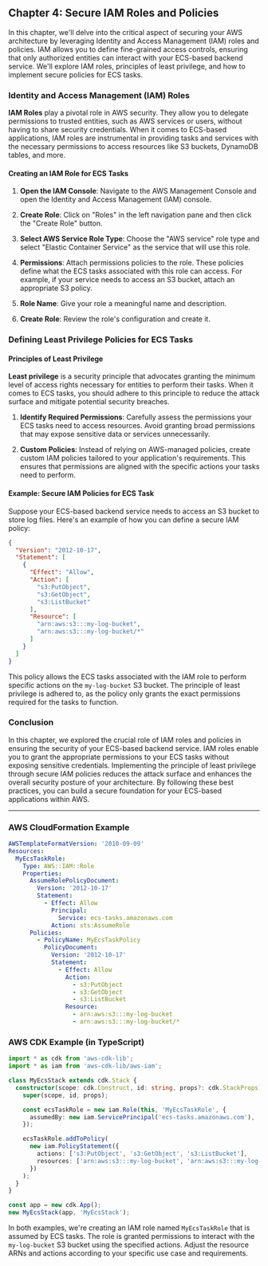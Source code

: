 ## Chapter 4: Secure IAM Roles and Policies

In this chapter, we'll delve into the critical aspect of securing your AWS architecture by leveraging Identity and Access Management (IAM) roles and policies. IAM allows you to define fine-grained access controls, ensuring that only authorized entities can interact with your ECS-based backend service. We'll explore IAM roles, principles of least privilege, and how to implement secure policies for ECS tasks.

### Identity and Access Management (IAM) Roles

**IAM Roles** play a pivotal role in AWS security. They allow you to delegate permissions to trusted entities, such as AWS services or users, without having to share security credentials. When it comes to ECS-based applications, IAM roles are instrumental in providing tasks and services with the necessary permissions to access resources like S3 buckets, DynamoDB tables, and more.

#### Creating an IAM Role for ECS Tasks

1. **Open the IAM Console**: Navigate to the AWS Management Console and open the Identity and Access Management (IAM) console.

2. **Create Role**: Click on "Roles" in the left navigation pane and then click the "Create Role" button.

3. **Select AWS Service Role Type**: Choose the "AWS service" role type and select "Elastic Container Service" as the service that will use this role.

4. **Permissions**: Attach permissions policies to the role. These policies define what the ECS tasks associated with this role can access. For example, if your service needs to access an S3 bucket, attach an appropriate S3 policy.

5. **Role Name**: Give your role a meaningful name and description.

6. **Create Role**: Review the role's configuration and create it.

### Defining Least Privilege Policies for ECS Tasks

#### Principles of Least Privilege

**Least privilege** is a security principle that advocates granting the minimum level of access rights necessary for entities to perform their tasks. When it comes to ECS tasks, you should adhere to this principle to reduce the attack surface and mitigate potential security breaches.

1. **Identify Required Permissions**: Carefully assess the permissions your ECS tasks need to access resources. Avoid granting broad permissions that may expose sensitive data or services unnecessarily.

2. **Custom Policies**: Instead of relying on AWS-managed policies, create custom IAM policies tailored to your application's requirements. This ensures that permissions are aligned with the specific actions your tasks need to perform.

#### Example: Secure IAM Policies for ECS Task

Suppose your ECS-based backend service needs to access an S3 bucket to store log files. Here's an example of how you can define a secure IAM policy:

```json
{
  "Version": "2012-10-17",
  "Statement": [
    {
      "Effect": "Allow",
      "Action": [
        "s3:PutObject",
        "s3:GetObject",
        "s3:ListBucket"
      ],
      "Resource": [
        "arn:aws:s3:::my-log-bucket",
        "arn:aws:s3:::my-log-bucket/*"
      ]
    }
  ]
}
```

This policy allows the ECS tasks associated with the IAM role to perform specific actions on the `my-log-bucket` S3 bucket. The principle of least privilege is adhered to, as the policy only grants the exact permissions required for the tasks to function.

### Conclusion

In this chapter, we explored the crucial role of IAM roles and policies in ensuring the security of your ECS-based backend service. IAM roles enable you to grant the appropriate permissions to your ECS tasks without exposing sensitive credentials. Implementing the principle of least privilege through secure IAM policies reduces the attack surface and enhances the overall security posture of your architecture. By following these best practices, you can build a secure foundation for your ECS-based applications within AWS.

---

### AWS CloudFormation Example

```yaml
AWSTemplateFormatVersion: '2010-09-09'
Resources:
  MyEcsTaskRole:
    Type: AWS::IAM::Role
    Properties:
      AssumeRolePolicyDocument:
        Version: '2012-10-17'
        Statement:
          - Effect: Allow
            Principal:
              Service: ecs-tasks.amazonaws.com
            Action: sts:AssumeRole
      Policies:
        - PolicyName: MyEcsTaskPolicy
          PolicyDocument:
            Version: '2012-10-17'
            Statement:
              - Effect: Allow
                Action:
                  - s3:PutObject
                  - s3:GetObject
                  - s3:ListBucket
                Resource:
                  - arn:aws:s3:::my-log-bucket
                  - arn:aws:s3:::my-log-bucket/*
```

### AWS CDK Example (in TypeScript)

```typescript
import * as cdk from 'aws-cdk-lib';
import * as iam from 'aws-cdk-lib/aws-iam';

class MyEcsStack extends cdk.Stack {
  constructor(scope: cdk.Construct, id: string, props?: cdk.StackProps) {
    super(scope, id, props);

    const ecsTaskRole = new iam.Role(this, 'MyEcsTaskRole', {
      assumedBy: new iam.ServicePrincipal('ecs-tasks.amazonaws.com'),
    });

    ecsTaskRole.addToPolicy(
      new iam.PolicyStatement({
        actions: ['s3:PutObject', 's3:GetObject', 's3:ListBucket'],
        resources: ['arn:aws:s3:::my-log-bucket', 'arn:aws:s3:::my-log-bucket/*'],
      })
    );
  }
}

const app = new cdk.App();
new MyEcsStack(app, 'MyEcsStack');
```

In both examples, we're creating an IAM role named `MyEcsTaskRole` that is assumed by ECS tasks. The role is granted permissions to interact with the `my-log-bucket` S3 bucket using the specified actions. Adjust the resource ARNs and actions according to your specific use case and requirements.